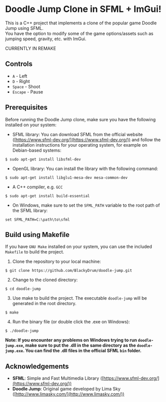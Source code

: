 # Doodle Jump Clone in SFML + ImGui!
This is a C++ project that implements a clone of the popular game Doodle Jump using SFML.<br>
You have the option to modify some of the game options/assets such as jumping speed, gravity, etc. with ImGui.

CURRENTLY IN REMAKE

## Controls
- ``A`` - Left
- ``D`` - Right
- ``Space`` - Shoot
- ``Escape`` - Pause

## Prerequisites
Before running the Doodle Jump clone, make sure you have the following installed on your system:
-   SFML library: You can download SFML from the official website ([https://www.sfml-dev.org/](https://www.sfml-dev.org/)) and follow the installation instructions for your operating system, for example on Debian-based systems:
```
$ sudo apt-get install libsfml-dev
```
- OpenGL library: You can install the library with the following command:
```
$ sudo apt-get install libglu1-mesa-dev mesa-common-dev
```
- A C++ compiler, e.g. ``GCC``
```
$ sudo apt-get install build-essential
```
- On Windows, make sure to set the ``SFML_PATH`` variable to the root path of the SFML library:
```
set SFML_PATH=C:\path\to\sfml
```
 
## Build using Makefile
If you have ``GNU Make`` installed on your system, you can use the included ``Makefile`` to build the project.

1. Clone the repository to your local machine:
```
$ git clone https://github.com/BlackyDrum/doodle-jump.git
```
2. Change to the cloned directory:
```
$ cd doodle-jump
```
3. Use make to build the project. The executable ``doodle-jump`` will be generated in the root directory.
```
$ make
```
4. Run the binary file (or double click the .exe on Windows):
```
$ ./doodle-jump
```
<strong>Note: If you encounter any problems on Windows trying to run ``doodle-jump.exe``, make sure to put the .dll in the same directory as the ``doodle-jump.exe``.
You can find the .dll files in the official SFML ``bin`` folder.</strong>

## Acknowledgements

-   <strong>SFML</strong>: Simple and Fast Multimedia Library ([https://www.sfml-dev.org/](https://www.sfml-dev.org/))
-   <strong>Doodle Jump</strong>: Original game developed by Lima Sky ([http://www.limasky.com/](http://www.limasky.com/))

